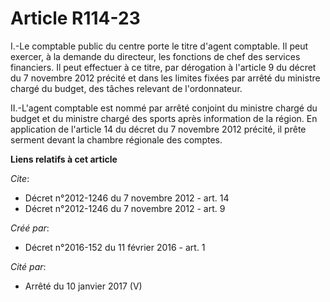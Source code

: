 # Article R114-23

I.-Le comptable public du centre porte le titre d'agent comptable. Il peut exercer, à la demande du directeur, les fonctions
de chef des services financiers. Il peut effectuer à ce titre, par dérogation à l'article 9 du décret du 7 novembre 2012
précité et dans les limites fixées par arrêté du ministre chargé du budget, des tâches relevant de l'ordonnateur. 

II.-L'agent comptable est nommé par arrêté conjoint du ministre chargé du budget et du ministre chargé des sports après
information de la région. En application de l'article 14 du décret du 7 novembre 2012 précité, il prête serment devant la
chambre régionale des comptes.

**Liens relatifs à cet article**

_Cite_:

  - Décret n°2012-1246 du 7 novembre 2012 - art. 14
  - Décret n°2012-1246 du 7 novembre 2012 - art. 9

_Créé par_:

  - Décret n°2016-152 du 11 février 2016 - art. 1

_Cité par_:

  - Arrêté du 10 janvier 2017 (V)
